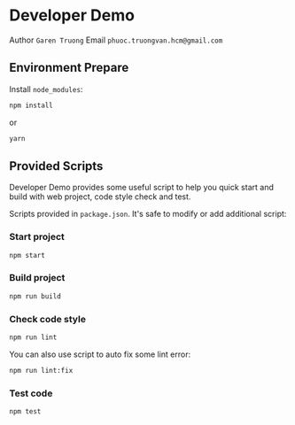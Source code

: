 # Developer Demo

Author `Garen Truong` Email `phuoc.truongvan.hcm@gmail.com`

## Environment Prepare

Install `node_modules`:

```bash
npm install
```

or

```bash
yarn
```

## Provided Scripts

Developer Demo provides some useful script to help you quick start and build with web project, code style check and test.

Scripts provided in `package.json`. It's safe to modify or add additional script:

### Start project

```bash
npm start
```

### Build project

```bash
npm run build
```

### Check code style

```bash
npm run lint
```

You can also use script to auto fix some lint error:

```bash
npm run lint:fix
```

### Test code

```bash
npm test
```
